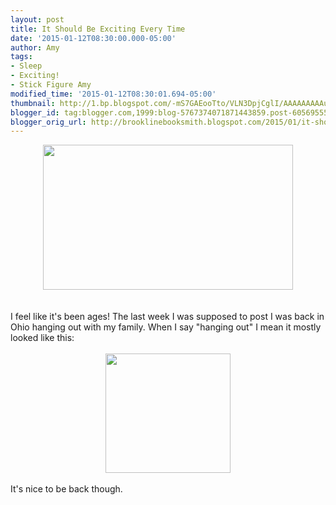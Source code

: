 ```yaml
---
layout: post
title: It Should Be Exciting Every Time
date: '2015-01-12T08:30:00.000-05:00'
author: Amy
tags:
- Sleep
- Exciting!
- Stick Figure Amy
modified_time: '2015-01-12T08:30:01.694-05:00'
thumbnail: http://1.bp.blogspot.com/-mS7GAEooTto/VLN3DpjCglI/AAAAAAAAAuE/hUqcdCqa7l8/s72-c/Excitement.jpg
blogger_id: tag:blogger.com,1999:blog-5767374071871443859.post-6056955536327182475
blogger_orig_url: http://brooklinebooksmith.blogspot.com/2015/01/it-should-be-exciting-every-time.html
---
```


<div class="separator" style="clear: both; text-align: center;"><a href="http://1.bp.blogspot.com/-mS7GAEooTto/VLN3DpjCglI/AAAAAAAAAuE/hUqcdCqa7l8/s1600/Excitement.jpg" imageanchor="1" style="margin-left: 1em; margin-right: 1em;"><img border="0" src="http://1.bp.blogspot.com/-mS7GAEooTto/VLN3DpjCglI/AAAAAAAAAuE/hUqcdCqa7l8/s1600/Excitement.jpg" height="232" width="400" /></a></div><br /><br />I feel like it's been ages! The last week I was supposed to post I was back in Ohio hanging out with my family. When I say "hanging out" I mean it mostly looked like this:<br /><br /><div class="separator" style="clear: both; text-align: center;"><a href="http://2.bp.blogspot.com/-JVesc2V-dvc/VLN3DhINthI/AAAAAAAAAuA/8EGn_wgZnqE/s1600/sleepcrop.jpg" imageanchor="1" style="margin-left: 1em; margin-right: 1em;"><img border="0" src="http://2.bp.blogspot.com/-JVesc2V-dvc/VLN3DhINthI/AAAAAAAAAuA/8EGn_wgZnqE/s1600/sleepcrop.jpg" height="191" width="200" /></a></div><div class="separator" style="clear: both; text-align: center;"><br /></div><div class="separator" style="clear: both; text-align: left;">It's nice to be back though.</div><br />